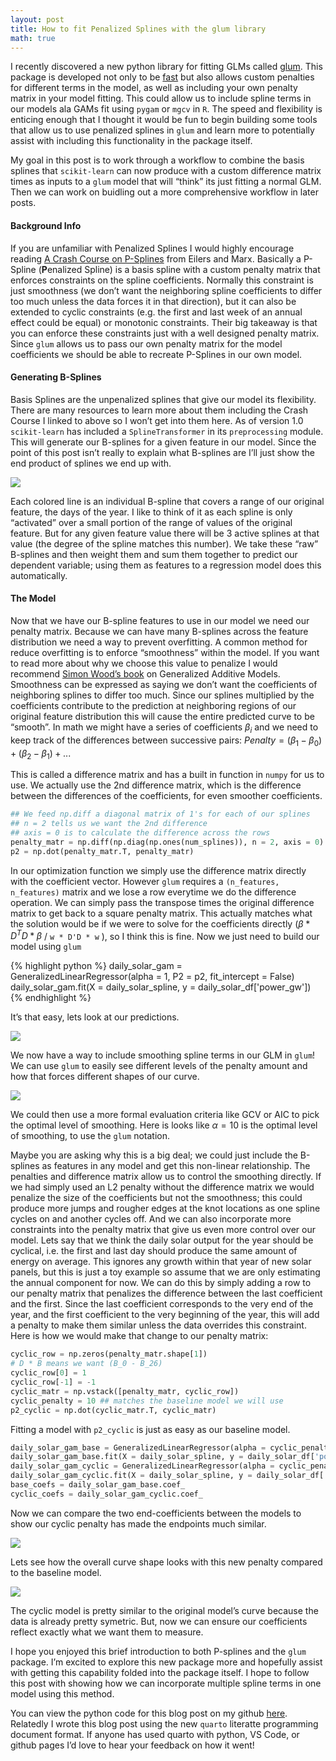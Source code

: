 ```yaml
---
layout: post
title: How to fit Penalized Splines with the glum library
math: true
---
```


I recently discovered a new python library for fitting GLMs called
[glum](https://glum.readthedocs.io/en/latest/index.html). This package
is developed not only to be
[fast](https://glum.readthedocs.io/en/latest/benchmarks.html) but also
allows custom penalties for different terms in the model, as well as
including your own penalty matrix in your model fitting. This could
allow us to include spline terms in our models ala GAMs fit using
`pygam` or `mgcv` in `R`. The speed and flexibility is enticing enough
that I thought it would be fun to begin building some tools that allow
us to use penalized splines in `glum` and learn more to potentially
assist with including this functionality in the package itself.

My goal in this post is to work through a workflow to combine the basis
splines that `scikit-learn` can now produce with a custom difference
matrix times as inputs to a `glum` model that will “think” its just
fitting a normal GLM. Then we can work on buidling out a more
comprehensive workflow in later posts.

#### Background Info

If you are unfamiliar with Penalized Splines I would highly encourage
reading [A Crash Course on
P-Splines](http://ce.esalq.usp.br/sites/default/files/Crash_course_handout.pdf)
from Eilers and Marx. Basically a P-Spline (**P**enalized Spline) is a
basis spline with a custom penalty matrix that enforces constraints on
the spline coefficients. Normally this constraint is just smoothness (we
don’t want the neighboring spline coefficients to differ too much unless
the data forces it in that direction), but it can also be extended to
cyclic constraints (e.g. the first and last week of an annual effect
could be equal) or monotonic constraints. Their big takeaway is that you
can enforce these constraints just with a well designed penalty matrix.
Since `glum` allows us to pass our own penalty matrix for the model
coefficients we should be able to recreate P-Splines in our own model.

#### Generating B-Splines

Basis Splines are the unpenalized splines that give our model its
flexibility. There are many resources to learn more about them including
the Crash Course I linked to above so I won’t get into them here. As of
version 1.0 `scikit-learn` has included a `SplineTransformer` in its
`preprocessing` module. This will generate our B-splines for a given
feature in our model. Since the point of this post isn’t really to
explain what B-splines are I’ll just show the end product of splines we
end up with.

![](../img/glum_splines/cell-5-output-1.png)

Each colored line is an individual B-spline that covers a range of our
original feature, the days of the year. I like to think of it as each
spline is only “activated” over a small portion of the range of values
of the original feature. But for any given feature value there will be 3
active splines at that value (the degree of the spline matches this
number). We take these “raw” B-splines and then weight them and sum them
together to predict our dependent variable; using them as features to a
regression model does this automatically.

#### The Model

Now that we have our B-spline features to use in our model we need our
penalty matrix. Because we can have many B-splines across the feature
distribution we need a way to prevent overfitting. A common method for
reduce overfitting is to enforce “smoothness” within the model. If you
want to read more about why we choose this value to penalize I would
recommend [Simon Wood’s
book](https://www.routledge.com/Generalized-Additive-Models-An-Introduction-with-R-Second-Edition/Wood/p/book/9781498728331)
on Generalized Additive Models. Smoothness can be expressed as saying we
don’t want the coefficients of neighboring splines to differ too much.
Since our splines multiplied by the coefficients contribute to the
prediction at neighboring regions of our original feature distribution
this will cause the entire predicted curve to be “smooth”. In math we
might have a series of coefficients $\beta_i$ and we need to keep track
of the differences between successive pairs: $Penalty = (\beta_1 - \beta_0) + (\beta_2 - \beta_1) + ...$

This is called a difference matrix and has a built in function in
`numpy` for us to use. We actually use the 2nd difference matrix, which
is the difference between the differences of the coefficients, for even
smoother coefficients.

```python
## We feed np.diff a diagonal matrix of 1's for each of our splines
## n = 2 tells us we want the 2nd difference 
## axis = 0 is to calculate the difference across the rows
penalty_matr = np.diff(np.diag(np.ones(num_splines)), n = 2, axis = 0)
p2 = np.dot(penalty_matr.T, penalty_matr)
```

In our optimization function we simply use the difference matrix
directly with the coefficient vector. However `glum` requires a
`(n_features, n_features)` matrix and we lose a row everytime we do the
difference operation. We can simply pass the transpose times the
original difference matrix to get back to a square penalty matrix. This
actually matches what the solution would be if we were to solve for the
coefficients directly ($\beta * D^TD * \beta$ / `w * D'D * w` ), so I
think this is fine. Now we just need to build our model using `glum`


{% highlight python %}
daily_solar_gam = GeneralizedLinearRegressor(alpha = 1, P2 = p2, fit_intercept = False)
daily_solar_gam.fit(X = daily_solar_spline, y = daily_solar_df['power_gw'])
{% endhighlight %}

It’s that easy, lets look at our predictions.

![](../img/glum_splines/cell-8-output-1.png)

We now have a way to include smoothing spline terms in our GLM in
`glum`! We can use `glum` to easily see different levels of the penalty
amount and how that forces different shapes of our curve.

![](../img/glum_splines//cell-9-output-1.png)

We could then use a more formal evaluation criteria like GCV or AIC to
pick the optimal level of smoothing. Here is looks like $\alpha = 10$ is
the optimal level of smoothing, to use the `glum` notation.

Maybe you are asking why this is a big deal; we could just include the
B-splines as features in any model and get this non-linear relationship.
The penalties and difference matrix allow us to control the smoothing
directly. If we had simply used an L2 penalty without the difference
matrix we would penalize the size of the coefficients but not the
smoothness; this could produce more jumps and rougher edges at the knot
locations as one spline cycles on and another cycles off. And we can
also incorporate more constraints into the penalty matrix that give us
even more control over our model. Lets say that we think the daily solar
output for the year should be cyclical, i.e. the first and last day
should produce the same amount of energy on average. This ignores any
growth within that year of new solar panels, but this is just a toy
example so assume that we are only estimating the annual component for
now. We can do this by simply adding a row to our penalty matrix that
penalizes the difference between the last coefficient and the first.
Since the last coefficient corresponds to the very end of the year, and
the first coefficient to the very beginning of the year, this will add a
penalty to make them similar unless the data overrides this constraint.
Here is how we would make that change to our penalty matrix:

```python
cyclic_row = np.zeros(penalty_matr.shape[1])
# D * B means we want (B_0 - B_26)
cyclic_row[0] = 1
cyclic_row[-1] = -1
cyclic_matr = np.vstack([penalty_matr, cyclic_row])
cyclic_penalty = 10 ## matches the baseline model we will use
p2_cyclic = np.dot(cyclic_matr.T, cyclic_matr)
```

Fitting a model with `p2_cyclic` is just as easy as our baseline model.

``` python
daily_solar_gam_base = GeneralizedLinearRegressor(alpha = cyclic_penalty, P2 = p2, fit_intercept = False)
daily_solar_gam_base.fit(X = daily_solar_spline, y = daily_solar_df['power_gw'])
daily_solar_gam_cyclic = GeneralizedLinearRegressor(alpha = cyclic_penalty, P2 = p2_cyclic, fit_intercept = False)
daily_solar_gam_cyclic.fit(X = daily_solar_spline, y = daily_solar_df['power_gw'])
base_coefs = daily_solar_gam_base.coef_
cyclic_coefs = daily_solar_gam_cyclic.coef_
```

Now we can compare the two end-coefficients between the models to show
our cyclic penalty has made the endpoints much similar.

![](../img/glum_splines/cell-12-output-1.png)

Lets see how the overall curve shape looks with this new penalty
compared to the baseline model.

![](../img/glum_splines/cell-13-output-1.png)

The cyclic model is pretty similar to the original model’s curve because
the data is already pretty symetric. But, now we can ensure our
coefficients reflect exactly what we want them to measure.

I hope you enjoyed this brief introduction to both P-splines and the
`glum` package. I’m excited to explore this new package more and
hopefully assist with getting this capability folded into the package
itself. I hope to follow this post with showing how we can incorporate
multiple spline terms in one model using this method.

You can view the python code for this blog post on my github
[here](https://github.com/mattmills49/mattmills49.github.io/blob/master/raw_scripts/glum_splines.qmd). Relatedly I wrote this blog post using the new `quarto`
literatte programming document format. If anyone has used quarto with
python, VS Code, or github pages I’d love to hear your feedback on how
it went!
